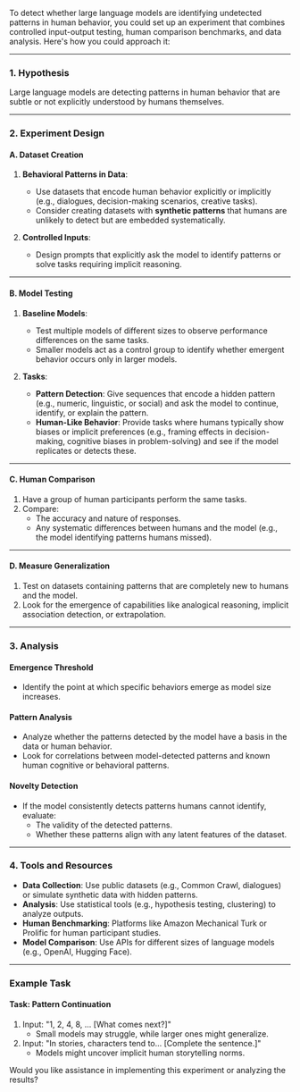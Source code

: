To detect whether large language models are identifying undetected patterns in human behavior, you could set up an experiment that combines controlled input-output testing, human comparison benchmarks, and data analysis. Here's how you could approach it:

---

### **1. Hypothesis**
Large language models are detecting patterns in human behavior that are subtle or not explicitly understood by humans themselves.

---

### **2. Experiment Design**

#### **A. Dataset Creation**
1. **Behavioral Patterns in Data**:
   - Use datasets that encode human behavior explicitly or implicitly (e.g., dialogues, decision-making scenarios, creative tasks).
   - Consider creating datasets with **synthetic patterns** that humans are unlikely to detect but are embedded systematically.

2. **Controlled Inputs**:
   - Design prompts that explicitly ask the model to identify patterns or solve tasks requiring implicit reasoning.

---

#### **B. Model Testing**
1. **Baseline Models**:
   - Test multiple models of different sizes to observe performance differences on the same tasks.
   - Smaller models act as a control group to identify whether emergent behavior occurs only in larger models.

2. **Tasks**:
   - **Pattern Detection**: Give sequences that encode a hidden pattern (e.g., numeric, linguistic, or social) and ask the model to continue, identify, or explain the pattern.
   - **Human-Like Behavior**: Provide tasks where humans typically show biases or implicit preferences (e.g., framing effects in decision-making, cognitive biases in problem-solving) and see if the model replicates or detects these.

---

#### **C. Human Comparison**
1. Have a group of human participants perform the same tasks.
2. Compare:
   - The accuracy and nature of responses.
   - Any systematic differences between humans and the model (e.g., the model identifying patterns humans missed).

---

#### **D. Measure Generalization**
1. Test on datasets containing patterns that are completely new to humans and the model.
2. Look for the emergence of capabilities like analogical reasoning, implicit association detection, or extrapolation.

---

### **3. Analysis**

#### **Emergence Threshold**
- Identify the point at which specific behaviors emerge as model size increases.

#### **Pattern Analysis**
- Analyze whether the patterns detected by the model have a basis in the data or human behavior.
- Look for correlations between model-detected patterns and known human cognitive or behavioral patterns.

#### **Novelty Detection**
- If the model consistently detects patterns humans cannot identify, evaluate:
  - The validity of the detected patterns.
  - Whether these patterns align with any latent features of the dataset.

---

### **4. Tools and Resources**

- **Data Collection**: Use public datasets (e.g., Common Crawl, dialogues) or simulate synthetic data with hidden patterns.
- **Analysis**: Use statistical tools (e.g., hypothesis testing, clustering) to analyze outputs.
- **Human Benchmarking**: Platforms like Amazon Mechanical Turk or Prolific for human participant studies.
- **Model Comparison**: Use APIs for different sizes of language models (e.g., OpenAI, Hugging Face).

---

### **Example Task**
#### **Task: Pattern Continuation**
1. Input: "1, 2, 4, 8, ... [What comes next?]"
   - Small models may struggle, while larger ones might generalize.
2. Input: "In stories, characters tend to... [Complete the sentence.]"
   - Models might uncover implicit human storytelling norms.

Would you like assistance in implementing this experiment or analyzing the results?